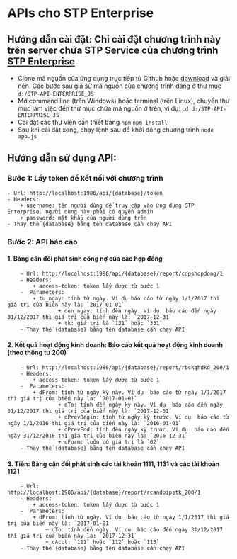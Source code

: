 # APIs cho STP Enterprise
## Hướng dẫn cài đặt: Chỉ cài đặt chương trình này trên server chứa STP Service của chương trình [STP Enterprise](https://ungdungquanly.vn/downloads/STP_ENTERPRISE_FULL_2017.exe)
  * Clone mã nguồn của ứng dụng trực tiếp từ Github hoặc [download](https://github.com/pvtruong/stp-api-enterprise-js/archive/master.zip) và giải nén. Các bước sau giả sử mã nguồn của chương trình đang ở thư mục `d:/STP-API-ENTERPRISE_JS`
  * Mở command line (trên Windows) hoặc terminal (trên Linux), chuyển thư mục làm việc đến thư mục chứa mã nguồn ở trên, ví dụ:
  `cd d:/STP-API-ENTERPRISE_JS`
  * Cài đặt các thư viện cần thiết bằng `npm`
  `npm install`
  * Sau khi cài đặt xong, chạy lệnh sau để khởi động chương trình
  `node app.js`
## Hướng dẫn sử dụng API:
### Bước 1: Lấy token để kết nối với chương trình
	- Url: http://localhost:1986/api/{database}/token
	- Headers:
		+ username: tên người dùng để truy cập vào ứng dụng STP Enterprise. người dùng này phải có quyền admin
		+ password: mật khẩu của người dùng trên
	- Thay thế {database} bằng tên database cần chạy API
### Bước 2: API báo cáo
#### 1. Bảng cân đối phát sinh công nợ của các hợp đồng
		- Url: http://localhost:1986/api/{database}/report/cdpshopdong/1
		- Headers:
			+ access-token: token lấy được từ bước 1
		-  Parameters:
			+ tu_ngay: tính từ ngày. Ví dụ báo cáo từ ngày 1/1/2017 thì giá trị của biến này là: `2017-01-01`
            		+ den_ngay: tính đến ngày. Ví dụ  báo cáo đến ngày 31/12/2017 thì giá trị của biến này là: `2017-12-31`
            		+ tk: giá trị là `131` hoặc `331`
		- Thay thế {database} bằng tên database cần chạy API
		
#### 2. Kết quả hoạt động kinh doanh: Báo cáo kết quả hoạt động kinh doanh (theo thông tư 200)
        - Url: http://localhost:1986/api/{database}/report/rbckqhdkd_200/1
		- Headers:
			+ access-token: token lấy được từ bước 1
		-  Parameters:
			+ dFrom: tính từ ngày kỳ này. Ví dụ  báo cáo từ ngày 1/1/2017 thì giá trị của biến này là: `2017-01-01`
            		+ dTo: tính đến ngày kỳ này. Ví dụ  báo cáo đến ngày 31/12/2017 thì giá trị của biến này là: `2017-12-31`
            		+ dPrevBegin: tính từ ngày kỳ trước. Ví dụ  báo cáo từ ngày 1/1/2016 thì giá trị của biến này là: `2016-01-01`
            		+ dPrevEnd: tính đến ngày kỳ trước. Ví dụ  báo cáo đến ngày 31/12/2016 thì giá trị của biến này là: `2016-12-31`
            		+ cForm: luôn có giá trị là `02`
		- Thay thế {database} bằng tên database cần chạy API
        

#### 3. Tiền: Bảng cân đối phát sinh các tài khoản 1111, 1131 và các tài khoản 1121
        - Url: http://localhost:1986/api/{database}/report/rcandoipstk_200/1
		- Headers:
			+ access-token: token lấy được từ bước 1
		-  Parameters:
			+ dFrom: tính từ ngày. Ví dụ  báo cáo từ ngày 1/1/2017 thì giá trị của biến này là: `2017-01-01`
            	+ dTo: tính đến ngày. Ví dụ  báo cáo đến ngày 31/12/2017 thì giá trị của biến này là: `2017-12-31`
            	+ cAcct: `111` hoặc `112` hoặc `113`
		- Thay thế {database} bằng tên database cần chạy API
        
 
